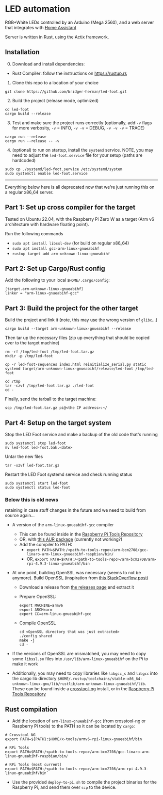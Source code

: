 # LED automation
RGB+White LEDs controlled by an Arduino (Mega 2560), and a web server that integrates with [Home Assistant](https://homeassistant.io)

Server is written in Rust, using the Actix framework.

## Installation

0. Download and install dependencies:
- Rust Compiler: follow the instructions on <https://rustup.rs>

1. Clone this repo to a location of your choice

```
git clone https://github.com/bridger-herman/led-foot.git
```

2. Build the project (release mode, optimized)

```
cd led-foot
cargo build --release
```

3. Test and make sure the project runs correctly (optionally, add `-v` flags for
more verbosity, `-v` = INFO, `-v -v`  = DEBUG, `-v -v -v` = TRACE)

```
cargo run --release
cargo run --release -- -v
```

4.  (optional) to run on startup, install the `systemd` service. NOTE, you may
need to adjust the `led-foot.service` file for your setup (paths are hardcoded)

```
sudo cp ./systemd/led-foot.service /etc/systemd/system
sudo systemctl enable led-foot.service
```

---

Everything below here is all deprecated now that we're just running this on a regular x86_64 server.

## Part 1: Set up cross compiler for the target

Tested on Ubuntu 22.04, with the Raspberry Pi Zero W as a target (Arm v6 architecture with hardware floating point).

Run the following commands

- `sudo apt install libssl-dev` (for build on regular x86_64)
- `sudo apt install gcc-arm-linux-gnueabihf`
- `rustup target add arm-unknown-linux-gnueabihf`


## Part 2: Set up Cargo/Rust config

Add the following to your local `$HOME/.cargo/config`:

```
[target.arm-unknown-linux-gnueabihf]
linker = "arm-linux-gnueabihf-gcc"
```


## Part 3: Build the project for the other target


Build the project and link it (note, this may use the wrong version of `glibc`...)
```
cargo build --target arm-unknown-linux-gnueabihf --release
```

Then tar up the necessary files (zip up everything that should be copied over to the target machine)

```
rm -rf /tmp/led-foot /tmp/led-foot.tar.gz
mkdir -p /tmp/led-foot

cp -r led-foot-sequences index.html reinitialize_serial.py static systemd target/arm-unknown-linux-gnueabihf/release/led-foot /tmp/led-foot

cd /tmp
tar -czvf /tmp/led-foot.tar.gz ./led-foot
cd -
```


Finally, send the tarball to the target machine:

```
scp /tmp/led-foot.tar.gz pi@<the IP address>:~/
```


## Part 4: Setup on the target system


Stop the LED Foot service and make a backup of the old code that's running

```
sudo systemctl stop led-foot
mv led-foot led-foot.bak.<date>
```

Untar the new files

```
tar -xzvf led-foot.tar.gz
```

Restart the LED Foot systemd service and check running status

```
sudo systemctl start led-foot
sudo systemctl status led-foot
```





### Below this is old news

retaining in case stuff changes in the future and we need to build from source again...

- A version of the `arm-linux-gnueabihf-gcc` compiler
  - This can be found inside in the [Raspberry Pi Tools
  Repository](https://github.com/raspberrypi/tools)
  - OR, with [this AUR
    package](https://aur.archlinux.org/packages/arm-linux-gnueabihf-gcc-linaro-bin/)
    (currently not working?)
  - Add the compiler to PATH:
    - `export
      PATH=$PATH:/<path-to-tools-repo>/arm-bcm2708/gcc-linaro-arm-linux-gnueabihf-raspbian/bin/`
    - OR, `export
      PATH=$PATH:/<path-to-tools-repo>/arm-bcm2708/arm-rpi-4.9.3-linux-gnueabihf/bin`
- At one point, building OpenSSL was necessary (seems to not be anymore). Build
OpenSSL (inspiration from [this StackOverflow
post](https://stackoverflow.com/a/37378989))
    - Download a release from [the releases page](https://github.com/openssl/openssl/releases) and extract it
    - Prepare OpenSSL:

        ```
        export MACHINE=armv6
        export ARCH=arm
        export CC=arm-linux-gnueabihf-gcc
        ```

    - Compile OpenSSL

        ```
        cd <OpenSSL directory that was just extracted>
        ./config shared
        make -j
        cd -
        ```

- If the versions of OpenSSL are mismatched, you may need to copy some
  `libssl.so` files into `/usr/lib/arm-linux-gnueabihf` on the Pi to make it work

- Additionally, you may need to copy libraries like `libgcc_s` and `libgcc` into
the cargo lib directory
`$HOME/.rustup/toolchains/stable-x86_64-unknown-linux-gnu/lib/rustlib/arm-unknown-linux-gnueabihf/lib`.
These can be found inside a [crosstool-ng](http://crosstool-ng.github.io/)
install, or in the [Raspberry Pi Tools
Repository](https://github.com/raspberrypi/tools)


## Rust compilation

- Add the location of `arm-linux-gnueabihf-gcc` (from crosstool-ng or
  Raspberry Pi tools) to the PATH so it can be located by `cargo`:

```
# Crosstool NG
export PATH=${PATH}:$HOME/x-tools/armv6-rpi-linux-gnueabihf/bin

# RPi Tools
export PATH=$PATH:/<path-to-tools-repo>/arm-bcm2708/gcc-linaro-arm-linux-gnueabihf-raspbian/bin/

# RPi Tools (most current)
export PATH=$PATH:/<path-to-tools-repo>/arm-bcm2708/arm-rpi-4.9.3-linux-gnueabihf/bin`
```

- Use the provided `deploy-to-pi.sh` to compile the project binaries for the
  Raspberry Pi, and send them over `scp` to the device.

